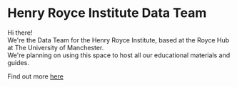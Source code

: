 # Henry Royce Institute Data Team

<p>Hi there!
<br>
We're the Data  Team for the Henry Royce Institute, based at the Royce Hub at The University of Manchester.
<br>
We're planning on using this space to host all our educational materials and guides.
</p>

Find out more [here](https://www.royce.ac.uk/data-curation)
